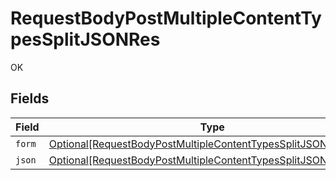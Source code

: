 # RequestBodyPostMultipleContentTypesSplitJSONRes

OK


## Fields

| Field                                                                                                                                           | Type                                                                                                                                            | Required                                                                                                                                        | Description                                                                                                                                     |
| ----------------------------------------------------------------------------------------------------------------------------------------------- | ----------------------------------------------------------------------------------------------------------------------------------------------- | ----------------------------------------------------------------------------------------------------------------------------------------------- | ----------------------------------------------------------------------------------------------------------------------------------------------- |
| `form`                                                                                                                                          | [Optional[RequestBodyPostMultipleContentTypesSplitJSONResForm]](../../models/operations/requestbodypostmultiplecontenttypessplitjsonresform.md) | :heavy_minus_sign:                                                                                                                              | N/A                                                                                                                                             |
| `json`                                                                                                                                          | [Optional[RequestBodyPostMultipleContentTypesSplitJSONResJSON]](../../models/operations/requestbodypostmultiplecontenttypessplitjsonresjson.md) | :heavy_minus_sign:                                                                                                                              | N/A                                                                                                                                             |